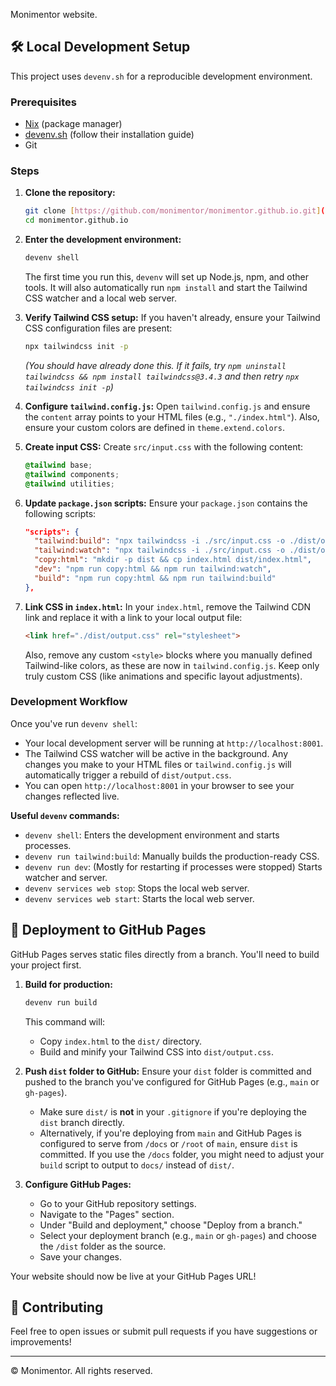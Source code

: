 Monimentor website. 


## 🛠️ Local Development Setup

This project uses `devenv.sh` for a reproducible development environment.

### Prerequisites

* [Nix](https://nixos.org/download/) (package manager)
* [devenv.sh](https://devenv.sh/getting-started/) (follow their installation guide)
* Git

### Steps

1.  **Clone the repository:**
    ```bash
    git clone [https://github.com/monimentor/monimentor.github.io.git](https://github.com/monimentor/monimentor.github.io.git)
    cd monimentor.github.io
    ```

2.  **Enter the development environment:**
    ```bash
    devenv shell
    ```
    The first time you run this, `devenv` will set up Node.js, npm, and other tools. It will also automatically run `npm install` and start the Tailwind CSS watcher and a local web server.

3.  **Verify Tailwind CSS setup:**
    If you haven't already, ensure your Tailwind CSS configuration files are present:
    ```bash
    npx tailwindcss init -p
    ```
    *(You should have already done this. If it fails, try `npm uninstall tailwindcss && npm install tailwindcss@3.4.3` and then retry `npx tailwindcss init -p`)*

4.  **Configure `tailwind.config.js`:**
    Open `tailwind.config.js` and ensure the `content` array points to your HTML files (e.g., `"./index.html"`). Also, ensure your custom colors are defined in `theme.extend.colors`.

5.  **Create input CSS:**
    Create `src/input.css` with the following content:
    ```css
    @tailwind base;
    @tailwind components;
    @tailwind utilities;
    ```

6.  **Update `package.json` scripts:**
    Ensure your `package.json` contains the following scripts:
    ```json
    "scripts": {
      "tailwind:build": "npx tailwindcss -i ./src/input.css -o ./dist/output.css --minify",
      "tailwind:watch": "npx tailwindcss -i ./src/input.css -o ./dist/output.css --watch",
      "copy:html": "mkdir -p dist && cp index.html dist/index.html",
      "dev": "npm run copy:html && npm run tailwind:watch",
      "build": "npm run copy:html && npm run tailwind:build"
    },
    ```

7.  **Link CSS in `index.html`:**
    In your `index.html`, remove the Tailwind CDN link and replace it with a link to your local output file:
    ```html
    <link href="./dist/output.css" rel="stylesheet">
    ```
    Also, remove any custom `<style>` blocks where you manually defined Tailwind-like colors, as these are now in `tailwind.config.js`. Keep only truly custom CSS (like animations and specific layout adjustments).

### Development Workflow

Once you've run `devenv shell`:

* Your local development server will be running at `http://localhost:8001`.
* The Tailwind CSS watcher will be active in the background. Any changes you make to your HTML files or `tailwind.config.js` will automatically trigger a rebuild of `dist/output.css`.
* You can open `http://localhost:8001` in your browser to see your changes reflected live.

**Useful `devenv` commands:**

* `devenv shell`: Enters the development environment and starts processes.
* `devenv run tailwind:build`: Manually builds the production-ready CSS.
* `devenv run dev`: (Mostly for restarting if processes were stopped) Starts watcher and server.
* `devenv services web stop`: Stops the local web server.
* `devenv services web start`: Starts the local web server.

## 🚀 Deployment to GitHub Pages

GitHub Pages serves static files directly from a branch. You'll need to build your project first.

1.  **Build for production:**
    ```bash
    devenv run build
    ```
    This command will:
    * Copy `index.html` to the `dist/` directory.
    * Build and minify your Tailwind CSS into `dist/output.css`.

2.  **Push `dist` folder to GitHub:**
    Ensure your `dist` folder is committed and pushed to the branch you've configured for GitHub Pages (e.g., `main` or `gh-pages`).

    * Make sure `dist/` is **not** in your `.gitignore` if you're deploying the `dist` branch directly.
    * Alternatively, if you're deploying from `main` and GitHub Pages is configured to serve from `/docs` or `/root` of `main`, ensure `dist` is committed. If you use the `/docs` folder, you might need to adjust your `build` script to output to `docs/` instead of `dist/`.

3.  **Configure GitHub Pages:**
    * Go to your GitHub repository settings.
    * Navigate to the "Pages" section.
    * Under "Build and deployment," choose "Deploy from a branch."
    * Select your deployment branch (e.g., `main` or `gh-pages`) and choose the `/dist` folder as the source.
    * Save your changes.

Your website should now be live at your GitHub Pages URL!

## 🤝 Contributing

Feel free to open issues or submit pull requests if you have suggestions or improvements!

---

© <span id="currentYearPlaceholder"></span> Monimentor. All rights reserved.

